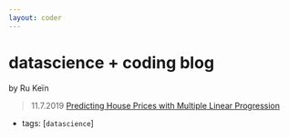 ```yaml
---
layout: coder
---
```


# datascience + coding blog
by Ru Keïn

> 11.7.2019
[Predicting House Prices with Multiple Linear Progression](/_posts/2019-11-06-predicting-home-values-with-multiple-linear-regression.markdown)

* tags:  [`datascience`]

